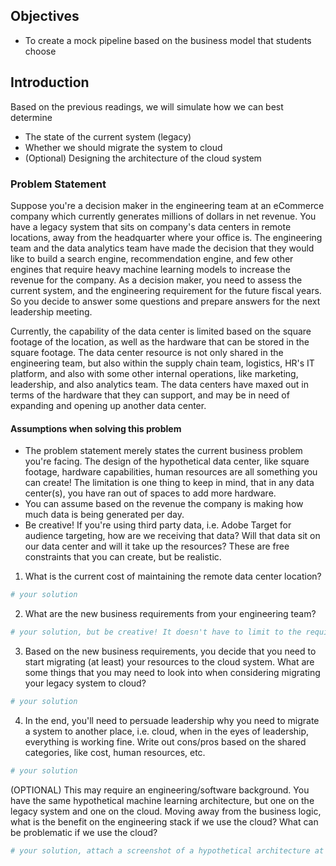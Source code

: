 ## Objectives
- To create a mock pipeline based on the business model that students choose

## Introduction

Based on the previous readings, we will simulate how we can best determine
- The state of the current system (legacy)
- Whether we should migrate the system to cloud
- (Optional) Designing the architecture of the cloud system


### Problem Statement
Suppose you're a decision maker in the engineering team at an eCommerce company which currently generates millions of dollars in net revenue. You have a legacy system that sits on company's data centers in remote locations, away from the headquarter where your office is. The engineering team and the data analytics team have made the decision that they would like to build a search engine, recommendation engine, and few other engines that require heavy machine learning models to increase the revenue for the company. As a decision maker, you need to assess the current system, and the engineering requirement for the future fiscal years. So you decide to answer some questions and prepare answers for the next leadership meeting.


Currently, the capability of the data center is limited based on the square footage of the location, as well as the hardware that can be stored in the square footage. The data center resource is not only shared in the engineering team, but also within the supply chain team, logistics, HR's IT platform, and also with some other internal operations, like marketing, leadership, and also analytics team. The data centers have maxed out in terms of the hardware that they can support, and may be in need of expanding and opening up another data center.

#### Assumptions when solving this problem

- The problem statement merely states the current business problem you're facing. The design of the hypothetical data center, like square footage, hardware capabilities, human resources are all something you can create! The limitation is one thing to keep in mind, that in any data center(s), you have ran out of spaces to add more hardware.
- You can assume based on the revenue the company is making how much data is being generated per day.
- Be creative! If you're using third party data, i.e. Adobe Target for audience targeting, how are we receiving that data? Will that data sit on our data center and will it take up the resources? These are free constraints that you can create, but be realistic.

1. What is the current cost of maintaining the remote data center location?


```python
# your solution
```

2. What are the new business requirements from your engineering team? 


```python
# your solution, but be creative! It doesn't have to limit to the requirement from the problem statement
```

3. Based on the new business requirements, you decide that you need to start migrating (at least) your resources to the cloud system. What are some things that you may need to look into when considering migrating your legacy system to cloud?


```python
# your solution
```

4. In the end, you'll need to persuade leadership why you need to migrate a system to another place, i.e. cloud, when in the eyes of leadership, everything is working fine. Write out cons/pros based on the shared categories, like cost, human resources, etc.


```python
# your solution
```

(OPTIONAL) This may require an engineering/software background. You have the same hypothetical machine learning architecture, but one on the legacy system and one on the cloud. Moving away from the business logic, what is the benefit on the engineering stack if we use the cloud? What can be problematic if we use the cloud?


```python
# your solution, attach a screenshot of a hypothetical architecture at a high level
```


```python

```
